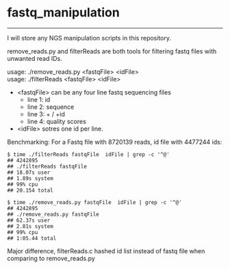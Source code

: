 # fastq_manipulation

---
I will store any NGS manipulation scripts in this repository.

remove_reads.py and filterReads are both tools for filtering fastq files with unwanted read IDs. 

usage: ./remove_reads.py \<fastqFile\> \<idFile\>    
usage:  ./filterReads \<fastqFile\> \<idFile\>    

* \<fastqFile\> can be any four line fastq sequencing files
	* line 1: id
	* line 2: sequence
	* line 3:  + / +id
	* line 4: quality scores
* \<idFile\> sotres one id per line.


Benchmarking:
For a Fastq file with 8720139 reads, id file with 4477244 ids:


	$ time ./filterReads fastqFile  idFile | grep -c '^@'
	## 4242895
	## ./filterReads fastqFile
	## 18.07s user
	## 1.89s system
	## 99% cpu
	## 20.154 total

	$ time ./remove_reads.py fastqFile  idFile | grep -c '^@'
	## 4242895
	## ./remove_reads.py fastqFile
	## 62.37s user
	## 2.81s system
	## 99% cpu
	## 1:05.44 total

Major difference, filterReads.c hashed id list instead of fastq file when comparing to remove_reads.py
